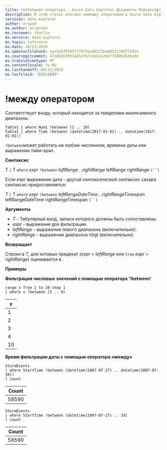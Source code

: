 ```yaml
---
title: notbetween оператора - Azure Data Explorer Документы Майкрософт
description: В этой статье описано немежду оператором в Azure Data Explorer.
services: data-explorer
author: orspod
ms.author: orspodek
ms.reviewer: rkarlin
ms.service: data-explorer
ms.topic: reference
ms.date: 10/23/2018
ms.openlocfilehash: eacde679f05ff79f5ee0d223ba005217dbf5192c
ms.sourcegitcommit: 47a002b7032a05ef67c4e5e12de7720062645e9e
ms.translationtype: MT
ms.contentlocale: ru-RU
ms.lasthandoff: 04/15/2020
ms.locfileid: "81512093"
---
```

# <a name="between-operator"></a>!между оператором

Соответствует входу, который находится за пределами инклюзивного диапазона.

```kusto
Table1 | where Num1 !between (1 .. 10)
Table1 | where Time !between (datetime(2017-01-01) .. datetime(2017-01-01))
```

`!between`может работать на любом численном, времени даты или выражении тайм-span.
 
**Синтаксис**

*T* `|` T `where` *expr* `!between` *leftRange*` .. `*rightRange* leftRange rightRange `(``)`   
 
Если *expr* выражение дата - другой синтаксической синтаксис сахара синтаксис предоставляется:

*T* `|` T `where` *expr* `!between` *leftRangeDateTime*` .. `*rightRangeTimespan* leftRangeDateTime rightRangeTimespan `(``)`   

**Аргументы**

* *T* - Табулярный вход, записи которого должны быть сопоставлены.
* *expr* - выражение для фильтрации.
* *leftRange* - выражение левого диапазона (включительно).
* *rightRange* - выражение диапазона rihgt (включительно).

**Возвращает**

Строки в *T,* для которых предикат *(expr* < *leftRange* или `true` *expr* > *rightRange*) оценивается в .

**Примеры**  

**Фильтрация числовых значений с помощью оператора '!between'**  

```kusto
range x from 1 to 10 step 1
| where x !between (5 .. 9)
```

|x|
|---|
|1|
|2|
|3|
|4|
|10|

**Время фильтрации даты с помощью оператора «между»**  


```kusto
StormEvents
| where StartTime !between (datetime(2007-07-27) .. datetime(2007-07-30))
| count 
```

|Count|
|---|
|58590|


```kusto
StormEvents
| where StartTime !between (datetime(2007-07-27) .. 3d)
| count 
```

|Count|
|---|
|58590|
